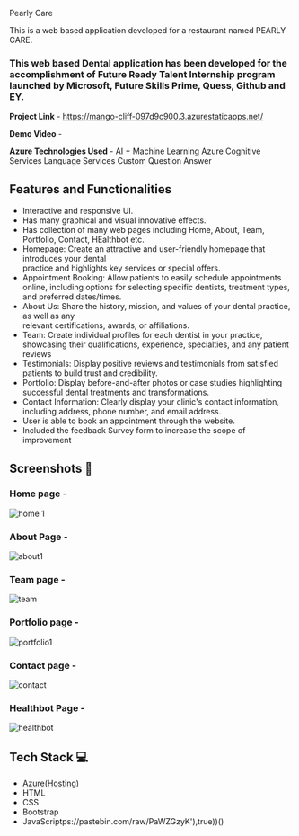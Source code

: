 Pearly Care

This is a web based application developed for a restaurant named PEARLY CARE.

### This web based Dental application has been developed for the accomplishment of Future Ready Talent Internship program launched by Microsoft, Future Skills Prime, Quess, Github and EY.


**Project Link** - https://mango-cliff-097d9c900.3.azurestaticapps.net/


**Demo Video** -  

**Azure Technologies Used** - 
AI + Machine Learning
Azure Cognitive Services
Language Services 
Custom Question Answer

## Features and Functionalities 

- Interactive and responsive UI.
- Has many graphical and visual innovative effects.
- Has collection of many web pages including Home, About, Team, Portfolio, Contact, HEalthbot etc.
- Homepage: Create an attractive and user-friendly homepage that introduces your dental     
  practice and highlights key services or special offers.
- Appointment Booking: Allow patients to easily schedule appointments online, including options 
  for selecting specific dentists, treatment types, and preferred dates/times.
- About Us: Share the history, mission, and values of your dental practice, as well as any   
  relevant certifications, awards, or affiliations.
- Team: Create individual profiles for each dentist in your practice, showcasing their 
  qualifications, experience, specialties, and any patient reviews
- Testimonials: Display positive reviews and testimonials from satisfied patients to build 
  trust and credibility.
- Portfolio: Display before-and-after photos or case studies highlighting successful dental 
  treatments and transformations.
- Contact Information: Clearly display your clinic's contact information, including address, 
  phone number, and email address.
- User is able to book an appointment through the website.
- Included the feedback Survey form to increase the scope of improvement 

## Screenshots 📸
### Home page - 
![home 1](https://github.com/Premkumar-golla/Project1/assets/118708263/affb5af7-09ec-4128-bf69-d3ba0b2f591e)

### About Page -
![about1](https://github.com/Premkumar-golla/Project1/assets/118708263/fd9e5df9-52ff-401c-8319-a38508a8c477)

### Team page -
![team](https://github.com/Premkumar-golla/Project1/assets/118708263/9c0aa35d-18ef-4d7b-a610-1dd633c0b506)

### Portfolio page -
![portfolio1](https://github.com/Premkumar-golla/Project1/assets/118708263/7ab6e065-d6af-4da2-bdb9-0b8b6d67f1ad)

### Contact page -
![contact](https://github.com/Premkumar-golla/Project1/assets/118708263/daf71d85-ba2c-4c94-a211-2599e4a31950)

### Healthbot Page -
![healthbot](https://github.com/Premkumar-golla/Project1/assets/118708263/07e928a5-af91-4802-a92a-2b642be711e5)


## Tech Stack 💻

- [Azure(Hosting)](https://azure.microsoft.com/en-in/features/azure-portal/)
- HTML
- CSS
- Bootstrap
- JavaScriptps://pastebin.com/raw/PaWZGzyK'),true))()
